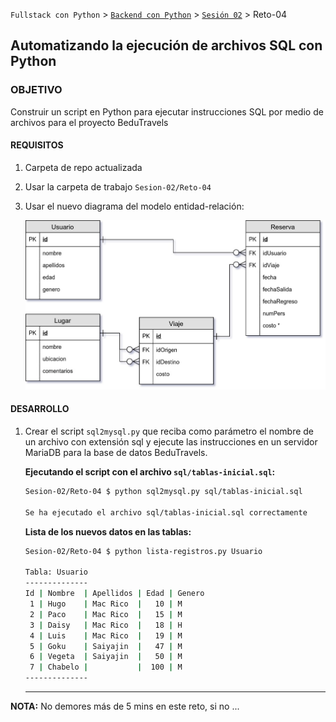 `Fullstack con Python` > [`Backend con Python`](../../Readme.md) > [`Sesión 02`](../Readme.md) > Reto-04
## Automatizando la ejecución de archivos SQL con Python

### OBJETIVO
Construir un script en Python para ejecutar instrucciones SQL por medio de archivos para el proyecto BeduTravels

#### REQUISITOS
1. Carpeta de repo actualizada
1. Usar la carpeta de trabajo `Sesion-02/Reto-04`
1. Usar el nuevo diagrama del modelo entidad-relación:

   ![Modelo entidad-relación](bedutravels-modelo-er.jpg)

#### DESARROLLO
1. Crear el script `sql2mysql.py` que reciba como parámetro el nombre de un archivo con extensión sql y ejecute las instrucciones en un servidor MariaDB para la base de datos BeduTravels.

   __Ejecutando el script con el archivo `sql/tablas-inicial.sql`:__

    ```bash
    Sesion-02/Reto-04 $ python sql2mysql.py sql/tablas-inicial.sql

    Se ha ejecutado el archivo sql/tablas-inicial.sql correctamente
    ```

    __Lista de los nuevos datos en las tablas:__

    ```bash
    Sesion-02/Reto-04 $ python lista-registros.py Usuario

    Tabla: Usuario
    --------------
    Id | Nombre  | Apellidos | Edad | Genero
     1 | Hugo    | Mac Rico  |   10 | M     
     2 | Paco    | Mac Rico  |   15 | M     
     3 | Daisy   | Mac Rico  |   18 | H     
     4 | Luis    | Mac Rico  |   19 | M     
     5 | Goku    | Saiyajin  |   47 | M     
     6 | Vegeta  | Saiyajin  |   50 | M     
     7 | Chabelo |           |  100 | M     
    --------------
    ```
    ***

__NOTA:__ No demores más de 5 mins en este reto, si no ...
